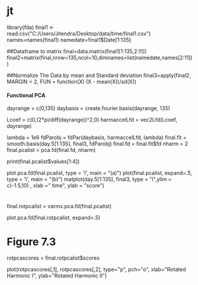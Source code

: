 # jt
library(fda)
final1 <- read.csv("C:/Users/Jitendra/Desktop/data/time/final1.csv")
names=names(final1)
namedate=final1$Date[1:135]

##Dataframe to matrix
final=data.matrix(final1[1:135,2:11])
final2=matrix(final,nrow=135,ncol=10,dimnames=list(namedate,names[2:11]))

##Normalize The Data by mean and Standard deviation
final3=apply(final2, MARGIN = 2, FUN = function(X) (X - mean(X))/sd(X)) 




#### Functional PCA
dayrange  = c(0,135)
daybasis  = create.fourier.basis(dayrange, 135)

Lcoef        = c(0,(2*pi/diff(dayrange))^2,0)
harmaccelLfd = vec2Lfd(Lcoef, dayrange)

lambda      = 1e6
fdParobj    = fdPar(daybasis, harmaccelLfd, lambda)
final.fit = smooth.basis(day.5[1:135], final3, fdParobj)
final.fd  = final.fit$fd
nharm = 2
final.pcalist = pca.fd(final.fd, nharm)

print(final.pcalist$values[1:4])

plot.pca.fd(final.pcalist, type = 'l', main = "(a)")
plot(final.pcalist, expand=.5, type = 'l', main = "(b)")
matplot(day.5[1:135], final3, type = "l",ylim = c(-1.5,10) , xlab =" time", ylab = "score")
#






final.rotpcalist = varmx.pca.fd(final.pcalist)

plot.pca.fd(final.rotpcalist, expand=.5)

# Figure 7.3

rotpcascores = final.rotpcalist$scores

plot(rotpcascores[,1], rotpcascores[,2], type="p", pch="o",
     xlab="Rotated Harmonic I", ylab="Rotated Harmonic II")


